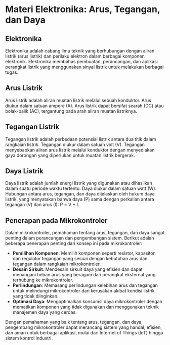 # Materi Elektronika: Arus, Tegangan, dan Daya

## Elektronika

Elektronika adalah cabang ilmu teknik yang berhubungan dengan aliran listrik (arus listrik) dan perilaku elektron dalam berbagai komponen elektronik. Elektronika membahas pembuatan, perancangan, dan aplikasi perangkat listrik yang menggunakan sinyal listrik untuk melakukan berbagai tugas.

## Arus Listrik

Arus listrik adalah aliran muatan listrik melalui sebuah konduktor. Arus diukur dalam satuan ampere (A). Arus listrik dapat bersifat searah (DC) atau bolak-balik (AC), tergantung pada arah aliran muatan listriknya.

## Tegangan Listrik

Tegangan listrik adalah perbedaan potensial listrik antara dua titik dalam rangkaian listrik. Tegangan diukur dalam satuan volt (V). Tegangan menyebabkan aliran arus listrik melalui konduktor dengan menyediakan gaya dorongan yang diperlukan untuk muatan listrik bergerak.

## Daya Listrik

Daya listrik adalah jumlah energi listrik yang digunakan atau dihasilkan dalam suatu periode waktu tertentu. Daya diukur dalam satuan watt (W). Hubungan antara arus, tegangan, dan daya dijelaskan oleh hukum daya listrik, yang menyatakan bahwa daya (P) sama dengan perkalian antara tegangan (V) dan arus (I): P = V * I.

## Penerapan pada Mikrokontroler

Dalam mikrokontroler, pemahaman tentang arus, tegangan, dan daya sangat penting dalam perancangan dan pengembangan sistem. Berikut adalah beberapa penerapan penting dari konsep ini pada mikrokontroler:

- **Pemilihan Komponen**: Memilih komponen seperti resistor, kapasitor, dan regulator tegangan yang sesuai dengan kebutuhan arus dan tegangan dalam rangkaian mikrokontroler.
- **Desain Sirkuit**: Mendesain sirkuit daya yang efisien dan dapat menangani beban arus yang beragam dari perangkat eksternal yang terhubung ke mikrokontroler.
- **Perlindungan**: Memasang perlindungan kelebihan arus dan tegangan untuk melindungi mikrokontroler dari kerusakan akibat kondisi listrik yang tidak diinginkan.
- **Optimasi Daya**: Mengoptimalkan konsumsi daya mikrokontroler dengan mematikan komponen yang tidak digunakan dan menggunakan teknik manajemen daya yang cerdas.

Dengan pemahaman yang baik tentang arus, tegangan, dan daya, pengembang mikrokontroler dapat merancang sistem yang handal, efisien, dan aman untuk berbagai aplikasi, mulai dari Internet of Things (IoT) hingga sistem kontrol industri.